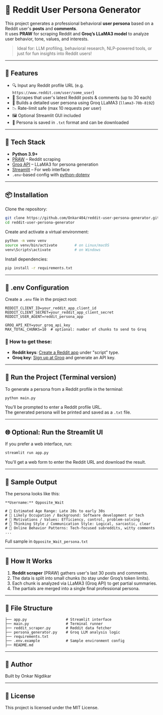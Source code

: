 
# 🧠 Reddit User Persona Generator

This project generates a professional behavioral **user persona** based on a Reddit user's **posts** and **comments**.  
It uses **PRAW** for scraping Reddit and **Groq’s LLaMA3 model** to analyze user behavior, tone, values, and interests.

> Ideal for: LLM profiling, behavioral research, NLP-powered tools, or just for fun insights into Reddit users!

---

## 🚀 Features

- 🔍 Input any Reddit profile URL (e.g. `https://www.reddit.com/user/some_user`)
- 📄 Scrapes that user's latest Reddit posts & comments (up to 30 each)
- 🧠 Builds a detailed user persona using Groq LLaMA3 (`llama3-70b-8192`)
- 📉 Rate-limit safe (max 10 requests per user)
- 🖼️ Optional Streamlit GUI included
- 💬 Persona is saved in `.txt` format and can be downloaded

---

## 🧰 Tech Stack

- **Python 3.9+**
- [PRAW](https://praw.readthedocs.io/) – Reddit scraping
- [Groq API](https://console.groq.com/) – LLaMA3 for persona generation
- [Streamlit](https://streamlit.io/) – For web interface
- `.env`-based config with [python-dotenv](https://pypi.org/project/python-dotenv/)

---

## 📦 Installation

Clone the repository:

```bash
git clone https://github.com/Onkar404/reddit-user-persona-generator.git
cd reddit-user-persona-generator
```

Create and activate a virtual environment:

```bash
python -m venv venv
source venv/bin/activate        # on Linux/macOS
venv\Scripts\activate           # on Windows
```

Install dependencies:

```bash
pip install -r requirements.txt
```

---

## 🔐 .env Configuration

Create a `.env` file in the project root:

```env
REDDIT_CLIENT_ID=your_reddit_app_client_id
REDDIT_CLIENT_SECRET=your_reddit_app_client_secret
REDDIT_USER_AGENT=reddit_persona_app

GROQ_API_KEY=your_groq_api_key
MAX_TOTAL_CHUNKS=10  # optional: number of chunks to send to Groq
```

### 🔑 How to get these:

- **Reddit keys**: [Create a Reddit app](https://www.reddit.com/prefs/apps) under "script" type.
- **Groq key**: [Sign up at Groq](https://console.groq.com/) and generate an API key.

---

## 🧪 Run the Project (Terminal version)

To generate a persona from a Reddit profile in the terminal:

```bash
python main.py
```

You’ll be prompted to enter a Reddit profile URL.  
The generated persona will be printed and saved as a `.txt` file.

---

## 🌐 Optional: Run the Streamlit UI

If you prefer a web interface, run:

```bash
streamlit run app.py
```

You'll get a web form to enter the Reddit URL and download the result.

---

## 📄 Sample Output

The persona looks like this:

```
**Username:** Opposite_Wait

# 🎂 Estimated Age Range: Late 20s to early 30s
# 💼 Likely Occupation / Background: Software development or tech
# 🎯 Motivations / Values: Efficiency, control, problem-solving
# 🧠 Thinking Style / Communication Style: Logical, sarcastic, clear
# 📱 Online Behavior Patterns: Tech-focused subreddits, witty comments
...
```

Full sample in `Opposite_Wait_persona.txt`

---

## 🧠 How It Works

1. **Reddit scraper** (PRAW) gathers user's last 30 posts and comments.
2. The data is split into small chunks (to stay under Groq’s token limits).
3. Each chunk is analyzed via LLaMA3 (Groq API) to get partial summaries.
4. The partials are merged into a single final professional persona.

---

## 🧱 File Structure

```
├── app.py                  # Streamlit interface
├── main.py                 # Terminal runner
├── reddit_scraper.py       # Reddit data fetcher
├── persona_generator.py    # Groq LLM analysis logic
├── requirements.txt
├── .env.example            # Sample environment config
├── README.md
```

---

## 🧠 Author

Built by Onkar Nigdikar 


---

## 📄 License

This project is licensed under the MIT License.
